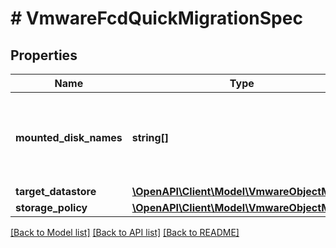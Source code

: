 # # VmwareFcdQuickMigrationSpec

## Properties

Name | Type | Description | Notes
------------ | ------------- | ------------- | -------------
**mounted_disk_names** | **string[]** | Array of disks that will be migrated to the &#x60;targetDatastore&#x60; associated with the &#x60;storagePolicy&#x60;. | [optional]
**target_datastore** | [**\OpenAPI\Client\Model\VmwareObjectModel**](VmwareObjectModel.md) |  |
**storage_policy** | [**\OpenAPI\Client\Model\VmwareObjectModel**](VmwareObjectModel.md) |  | [optional]

[[Back to Model list]](../../README.md#models) [[Back to API list]](../../README.md#endpoints) [[Back to README]](../../README.md)
